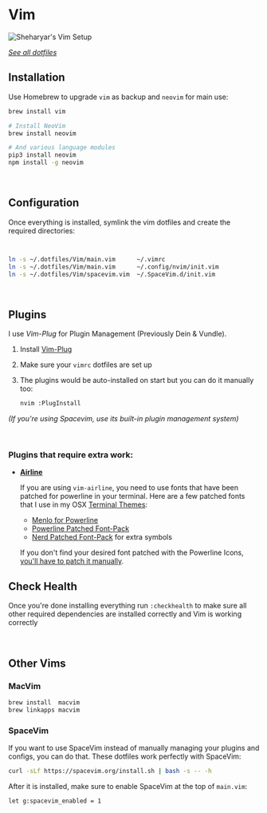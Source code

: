 Vim
===

![Sheharyar's Vim Setup](http://i.imgur.com/kv6O42J.jpg)

[_See all dotfiles_](https://github.com/sheharyarn/dotfiles)


## Installation

Use Homebrew to upgrade `vim` as backup and `neovim` for main use:

```bash
brew install vim
```

```bash
# Install NeoVim
brew install neovim

# And various language modules
pip3 install neovim
npm install -g neovim
```

<br>


## Configuration

Once everything is installed, symlink the vim dotfiles and create the required directories:

```bash


ln -s ~/.dotfiles/Vim/main.vim      ~/.vimrc
ln -s ~/.dotfiles/Vim/main.vim      ~/.config/nvim/init.vim
ln -s ~/.dotfiles/Vim/spacevim.vim  ~/.SpaceVim.d/init.vim
```

<br>


## Plugins

I use _Vim-Plug_ for Plugin Management (Previously Dein & Vundle).

1. Install [Vim-Plug](https://github.com/junegunn/vim-plug)

2. Make sure your `vimrc` dotfiles are set up

3. The plugins would be auto-installed on start but you can do it manually too:

    ```bash
    nvim :PlugInstall
    ```

_(If you're using Spacevim, use its built-in plugin management system)_

<br>


### Plugins that require extra work:

 - [**Airline**](https://github.com/bling/vim-airline/)

    If you are using `vim-airline`, you need to use fonts that have been patched for
    powerline in your terminal. Here are a few patched fonts that I use in my OSX
    [Terminal Themes](https://github.com/sheharyarn/dotfiles/tree/master/OSX/Terminal):

      - [Menlo for Powerline](https://github.com/abertsch/Menlo-for-Powerline)
      - [Powerline Patched Font-Pack](https://github.com/powerline/fonts/)
      - [Nerd Patched Font-Pack](https://github.com/ryanoasis/nerd-fonts) for extra symbols

    If you don't find your desired font patched with the Powerline Icons,
    [you'll have to patch it manually](https://github.com/Lokaltog/vim-powerline/tree/develop/fontpatcher).


## Check Health

Once you're done installing everything run `:checkhealth` to make sure all other required dependencies are installed correctly and Vim is working correctly


<br>


## Other Vims

### MacVim

```bash
brew install  macvim
brew linkapps macvim
```


### SpaceVim

If you want to use SpaceVim instead of manually managing your plugins and configs, you can do that.
These dotfiles work perfectly with SpaceVim:

```bash
curl -sLf https://spacevim.org/install.sh | bash -s -- -h
```

After it is installed, make sure to enable SpaceVim at the top of `main.vim`:

```vim
let g:spacevim_enabled = 1
```

